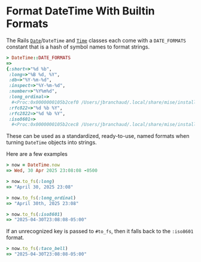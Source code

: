 # Format DateTime With Builtin Formats

The Rails [`Date`](https://api.rubyonrails.org/classes/Date.html)/`DateTime`
and [`Time`](https://api.rubyonrails.org/classes/Time.html) classes each come
with a `DATE_FORMATS` constant that is a hash of symbol names to format
strings.

```ruby
> DateTime::DATE_FORMATS
=>
{:short=>"%d %b",
 :long=>"%B %d, %Y",
 :db=>"%Y-%m-%d",
 :inspect=>"%Y-%m-%d",
 :number=>"%Y%m%d",
 :long_ordinal=>
  #<Proc:0x0000000105b2cef0 /Users/jbranchaud/.local/share/mise/installs/ruby/3.2.2/lib/ruby/gems/3.2.0/gems/activesupport-8.0.1/lib/active_support/core_ext/date/conversions.rb:15 (lambda)>,
 :rfc822=>"%d %b %Y",
 :rfc2822=>"%d %b %Y",
 :iso8601=>
  #<Proc:0x0000000105b2cec8 /Users/jbranchaud/.local/share/mise/installs/ruby/3.2.2/lib/ruby/gems/3.2.0/gems/activesupport-8.0.1/lib/active_support/core_ext/date/conversions.rb:21 (lambda)>}
```

These can be used as a standardized, ready-to-use, named formats when turning
`DateTime` objects into strings.

Here are a few examples

```ruby
> now = DateTime.now
=> Wed, 30 Apr 2025 23:08:08 -0500

> now.to_fs(:long)
=> "April 30, 2025 23:08"

> now.to_fs(:long_ordinal)
=> "April 30th, 2025 23:08"

> now.to_fs(:iso8601)
=> "2025-04-30T23:08:08-05:00"
```

If an unrecognized key is passed to `#to_fs`, then it falls back to the
`:iso8601` format.

```ruby
> now.to_fs(:taco_bell)
=> "2025-04-30T23:08:08-05:00"
```
